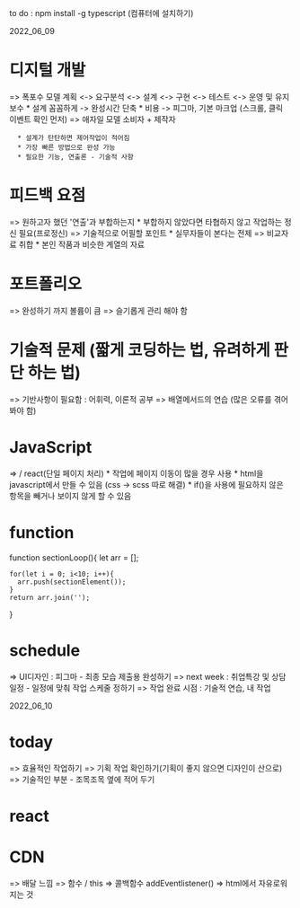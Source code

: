 to do : npm install -g typescript 
(컴퓨터에 설치하기)

2022_06_09

  # 디지털 개발
   => 폭포수 모델
    계획 <-> 요구분석 <-> 설계 <-> 구현 <-> 테스트 <-> 운영 및 유지보수
      * 설계 꼼꼼하게 -> 완성시간 단축
      * 비용 -> 피그마, 기본 마크업 (스크롤, 클릭 이벤트 확인 먼저)
   => 애자일 모델 
     소비자 + 제작자
     
      * 설계가 탄탄하면 제어작업이 적어짐
      * 가장 빠른 방법으로 완성 가능
      * 필요한 기능, 연출론 - 기술적 사항
  # 피드백 요점 
   => 원하고자 했던 '연출'과 부합하는지
     * 부합하지 않았다면 타협하지 않고 작업하는 정신 필요(프로정신)
   => 기술적으로 어필할 포인트
     * 실무자들이 본다는 전제 
   => 비교자료 취합 
     * 본인 작품과 비슷한 계열의 자료
  # 포트폴리오 
   => 완성하기 까지 볼륨이 큼
   => 슬기롭게 관리 해야 함
  # 기술적 문제 (짧게 코딩하는 법, 유려하게 판단 하는 법)
   => 기반사항이 필요함 : 어휘력, 이론적 공부 
   => 배열메서드의 연습 (많은 오류를 겪어봐야 함)
  # JavaScript
   => <a> / react(단일 페이지 처리)
      * 작업에 페이지 이동이 많을 경우 사용
      * html을 javascript에서 만들 수 있음 (css -> scss 따로 해결)
      * if()을 사용에 필요하지 않은 항목을 빼거나 보이지 않게 할 수 있음
  # function
  function sectionLoop(){
    let arr = [];

    for(let i = 0; i<10; i++){
      arr.push(sectionElement());
    }
    return arr.join('');
  } 
  # schedule
   => UI디자인 : 피그마 - 최종 모습 제출용 완성하기
   => next week : 취업특강 및 상담일정 - 일정에 맞춰 작업 스케줄 정하기
   => 작업 완료 시점 : 기술적 연습, 내 작업


2022_06_10
  # today
   => 효율적인 작업하기
   => 기획 작업 확인하기(기획이 좋지 않으면 디자인이 산으로)
   => 기술적인 부분 - 조목조목 옆에 적어 두기

  # react 
   <!DOCTYPE html>
   <html lang="en">
     <head>
       <meta charset="UTF-8">
       <meta http-equiv="X-UA-Compatible" content="IE=edge">
       <meta name="viewport" content="width=device-width, initial-scale=1.0">
       <title>Document</title>
       <script crossorigin src="https://unpkg.com/react@17/umd/react.development.js"></script>
       <script crossorigin src="https://unpkg.com/react-dom@17/umd/react-dom.development.js"></script>
       <script src="https://unpkg.com/@babel/standalone/babel.min.js"></script>
     </head>
     <body>
       <div id="root"></div>
       <script type="text/babel" data-type="module"></script>
     </body>
     </html>

  # CDN
   => 배달 느낌
   => 함수 / this
   => 콜백함수 addEventlistener()
   => html에서 자유로워지는 것 
